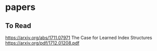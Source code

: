 # papers

## To Read
https://arxiv.org/abs/1711.07971
The Case for Learned Index Structures
https://arxiv.org/pdf/1712.01208.pdf
